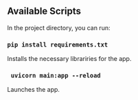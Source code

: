 ## Available Scripts

In the project directory, you can run:

### `pip install requirements.txt`

Installs the necessary librariries for the app.

### ` uvicorn main:app --reload`

Launches the app.
